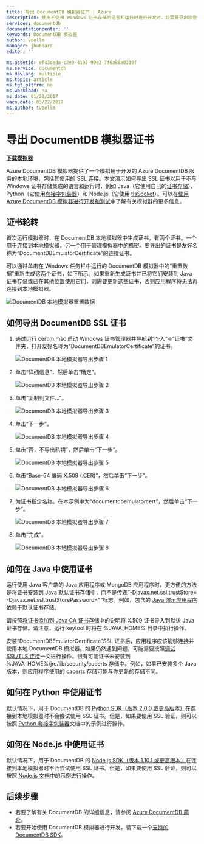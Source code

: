 ```yaml
---
title: 导出 DocumentDB 模拟器证书 | Azure
description: 使用不使用 Windows 证书存储的语言和运行时进行开发时，将需要导出和管理 SSL 证书。此文提供了分步说明。
services: documentdb
documentationcenter: ''
keywords: DocumentDB 模拟器
author: voellm
manager: jhubbard
editor: ''

ms.assetid: ef43deda-c2e9-4193-99e2-7f6a88a0319f
ms.service: documentdb
ms.devlang: multiple
ms.topic: article
ms.tgt_pltfrm: na
ms.workload: na
ms.date: 01/22/2017
wacn.date: 03/22/2017
ms.author: tvoellm
---
```


# 导出 DocumentDB 模拟器证书

[**下载模拟器**](https://aka.ms/documentdb-emulator)

Azure DocumentDB 模拟器提供了一个模拟用于开发的 Azure DocumentDB 服务的本地环境，包括其使用的 SSL 连接。本文演示如何导出 SSL 证书以用于不与 Windows 证书存储集成的语言和运行时，例如 Java（它使用自己的[证书存储](https://docs.oracle.com/cd/E19830-01/819-4712/ablqw/index.html)）、Python（它使用[套接字包装器](https://docs.python.org/2/library/ssl.html)）和 Node.js（它使用 [tlsSocket](https://nodejs.org/api/tls.html#tls_tls_connect_options_callback)）。可以在[使用 Azure DocumentDB 模拟器进行开发和测试](./documentdb-nosql-local-emulator.md)中了解有关模拟器的更多信息。

## 证书轮转

首次运行模拟器时，在 DocumentDB 本地模拟器中生成证书。有两个证书。一个用于连接到本地模拟器，另一个用于管理模拟器中的机密。要导出的证书是友好名称为“DocumentDBEmulatorCertificate”的连接证书。

可以通过单击在 Windows 任务栏中运行的 DocumentDB 模拟器中的“重置数据”重新生成这两个证书，如下所示。如果重新生成证书并已将它们安装到 Java 证书存储或已在其他位置使用它们，则需要更新这些证书，否则应用程序将无法再连接到本地模拟器。

![DocumentDB 本地模拟器重置数据](./media/documentdb-nosql-local-emulator/azure-documentdb-database-local-emulator-reset-data.png)  

## 如何导出 DocumentDB SSL 证书

1. 通过运行 certlm.msc 启动 Windows 证书管理器并导航到“个人”->“证书”文件夹，打开友好名称为“DocumentDBEmulatorCertificate”的证书。

    ![DocumentDB 本地模拟器导出步骤 1](./media/documentdb-nosql-local-emulator/azure-documentdb-database-local-emulator-export-step-1.png)  

2. 单击“详细信息”，然后单击“确定”。

    ![DocumentDB 本地模拟器导出步骤 2](./media/documentdb-nosql-local-emulator/azure-documentdb-database-local-emulator-export-step-2.png)  

3. 单击“复制到文件...”。

    ![DocumentDB 本地模拟器导出步骤 3](./media/documentdb-nosql-local-emulator/azure-documentdb-database-local-emulator-export-step-3.png)  

4. 单击“下一步”。

    ![DocumentDB 本地模拟器导出步骤 4](./media/documentdb-nosql-local-emulator/azure-documentdb-database-local-emulator-export-step-4.png)  

5. 单击“否，不导出私钥”，然后单击“下一步”。

    ![DocumentDB 本地模拟器导出步骤 5](./media/documentdb-nosql-local-emulator/azure-documentdb-database-local-emulator-export-step-5.png)  

6. 单击“Base-64 编码 X.509 (.CER)”，然后单击“下一步”。

    ![DocumentDB 本地模拟器导出步骤 6](./media/documentdb-nosql-local-emulator/azure-documentdb-database-local-emulator-export-step-6.png)  

7. 为证书指定名称。在本示例中为“documentdbemulatorcert”，然后单击“下一步”。

    ![DocumentDB 本地模拟器导出步骤 7](./media/documentdb-nosql-local-emulator/azure-documentdb-database-local-emulator-export-step-7.png)  

8. 单击“完成”。

    ![DocumentDB 本地模拟器导出步骤 8](./media/documentdb-nosql-local-emulator/azure-documentdb-database-local-emulator-export-step-8.png)  

## 如何在 Java 中使用证书

运行使用 Java 客户端的 Java 应用程序或 MongoDB 应用程序时，更方便的方法是将证书安装到 Java 默认证书存储中，而不是传递“-Djavax.net.ssl.trustStore=<keystore> -Djavax.net.ssl.trustStorePassword="<password>”标志。例如，包含的 [Java 演示应用程序](https://localhost:8081/_explorer/index.html)依赖于默认证书存储。

请按照[将证书添加到 Java CA 证书存储](https://docs.microsoft.com/zh-cn/azure/java-add-certificate-ca-store)中的说明将 X.509 证书导入到默认 Java 证书存储。请注意，运行 keytool 时将在 %JAVA\_HOME% 目录中执行操作。

安装“DocumentDBEmulatorCertificate”SSL 证书后，应用程序应该能够连接并使用本地 DocumentDB 模拟器。如果仍然遇到问题，可能需要按照[调试 SSL/TLS 连接](http://docs.oracle.com/javase/7/docs/technotes/guides/security/jsse/ReadDebug.html)一文进行操作。很有可能证书未安装到 %JAVA\_HOME%/jre/lib/security/cacerts 存储中。例如，如果已安装多个 Java 版本，则应用程序使用的 cacerts 存储可能与你更新的存储不同。

## 如何在 Python 中使用证书

默认情况下，用于 DocumentDB 的 [Python SDK（版本 2.0.0 或更高版本）](./documentdb-sdk-python.md)在连接到本地模拟器时不会尝试使用 SSL 证书。但是，如果要使用 SSL 验证，则可以按照 [Python 套接字包装器](https://docs.python.org/2/library/ssl.html)文档中的示例进行操作。

## 如何在 Node.js 中使用证书

默认情况下，用于 DocumentDB 的 [Node.js SDK（版本 1.10.1 或更高版本）](./documentdb-sdk-node.md)在连接到本地模拟器时不会尝试使用 SSL 证书。但是，如果要使用 SSL 验证，则可以按照 [Node.js 文档](https://nodejs.org/api/tls.html#tls_tls_connect_options_callback)中的示例进行操作。

## 后续步骤
- 若要了解有关 DocumentDB 的详细信息，请参阅 [Azure DocumentDB 简介](./documentdb-introduction.md)。
- 若要开始使用 DocumentDB 模拟器进行开发，请下载一个[支持的 DocumentDB SDK](./documentdb-sdk-dotnet.md)。

<!---HONumber=Mooncake_0313_2017-->
<!---Update_Description: wording update -->
